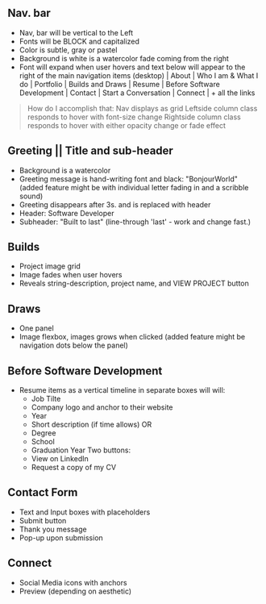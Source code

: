 ## Nav. bar

- Nav, bar will be vertical to the Left
- Fonts will be BLOCK and capitalized
- Color is subtle, gray or pastel
- Background is white is a watercolor fade coming from the right
- Font will expand when user hovers and text below will appear to the right of the main navigation items (desktop)
| About | Who I am & What I do 
| Portfolio | Builds and Draws
| Resume | Before Software Development
| Contact | Start a Conversation
| Connect | + all the links

> How do I accomplish that:
> Nav displays as grid
> Leftside column class responds to hover with font-size change
> Rightside column class responds to hover with either opacity change or fade effect

## Greeting || Title and sub-header

- Background is a watercolor
- Greeting message is hand-writing font and black: "BonjourWorld"
    (added feature might be with individual letter fading in and a scribble sound)
- Greeting disappears after 3s. and is replaced with header
- Header: Software Developer
- Subheader: "Built to last" (line-through 'last' - work and change fast.)

## Builds

- Project image grid
- Image fades when user hovers
- Reveals string-description, project name, and VIEW PROJECT button

## Draws

- One panel
- Image flexbox, images grows when clicked
    (added feature might be navigation dots below the panel)

## Before Software Development

- Resume items as a vertical timeline in separate boxes will will:
    - Job Tilte
    - Company logo and anchor to their website
    - Year
    - Short description (if time allows)
OR 
    - Degree
    - School
    - Graduation Year
Two buttons:
    - View on LinkedIn
    - Request a copy of my CV

## Contact Form

- Text and Input boxes with placeholders
- Submit button
- Thank you message
- Pop-up upon submission

## Connect

- Social Media icons with anchors
- Preview (depending on aesthetic)
